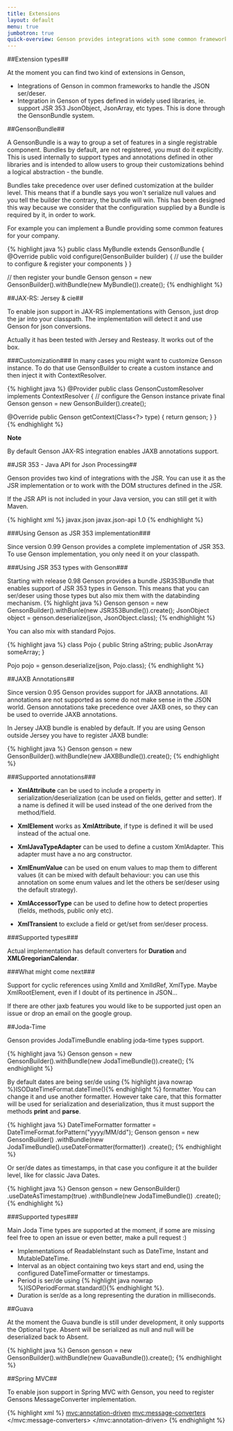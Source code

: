 ```yaml
---
title: Extensions
layout: default
menu: true
jumbotron: true
quick-overview: Genson provides integrations with some common frameworks and is packaged with Bundles to support types from commonly used libraries.
---
```


##Extension types##

At the moment you can find two kind of extensions in Genson,

 - Integrations of Genson in common frameworks to handle the JSON ser/deser.
 - Integration in Genson of types defined in widely used libraries, ie. support JSR 353 JsonObject, JsonArray, etc types.
 This is done through the GensonBundle system.

##GensonBundle##

A GensonBundle is a way to group a set of features in a single registrable component. Bundles by default, are not registered, you must do it
explicitly. This is used internally to support types and annotations defined in other libraries and is intended to allow users to group their customizations
behind a logical abstraction - the bundle.

Bundles take precedence over user defined customization at the builder level.
This means that if a bundle says you won't serialize null values and you tell the builder the contrary, the bundle will win.
This has been designed this way because we consider that the configuration supplied by a Bundle is required by it, in order to work.

For example you can implement a Bundle providing some common features for your company.

{% highlight java %}
public class MyBundle extends GensonBundle {
  @Override
  public void configure(GensonBuilder builder) {
    // use the builder to configure & register your components
  }
}

// then register your bundle
Genson genson = new GensonBuilder().withBundle(new MyBundle()).create();
{% endhighlight %}

##JAX-RS: Jersey & cie##

To enable json support in JAX-RS implementations with Genson, just drop the jar into your classpath.
The implementation will detect it and use Genson for json conversions.

Actually it has been tested with Jersey and Resteasy. It works out of the box.

###Customization###
In many cases you might want to customize Genson instance.
To do that use GensonBuilder to create a custom instance and then inject it with ContextResolver.

{% highlight java %}
@Provider
public class GensonCustomResolver implements ContextResolver<Genson> {
  // configure the Genson instance
  private final Genson genson = new GensonBuilder().create();

  @Override
  public Genson getContext(Class<?> type) {
      return genson;
  }
}
{% endhighlight %}


**Note**

By default Genson JAX-RS integration enables JAXB annotations support.


##JSR 353 - Java API for Json Processing##

Genson provides two kind of integrations with the JSR. You can use it as the JSR implementation or
to work with the DOM structures defined in the JSR.


If the JSR API is not included in your Java version, you can still get it with Maven.

{% highlight xml %}
<dependency>
  <groupId>javax.json</groupId>
  <artifactId>javax.json-api</artifactId>
  <version>1.0</version>
</dependency>
{% endhighlight %}

###Using Genson as JSR 353 implementation###

Since version 0.99 Genson provides a complete implementation of JSR 353. To use Genson implementation,
you only need it on your classpath.


###Using JSR 353 types with Genson###

Starting with release 0.98 Genson provides a bundle JSR353Bundle that enables support of JSR 353 types in Genson.
This means that you can ser/deser using those types but also mix them with the databinding mechanism.
{% highlight java %}
Genson genson = new GensonBuilder().withBunle(new JSR353Bundle()).create();
JsonObject object = genson.deserialize(json, JsonObject.class);
{% endhighlight %}

You can also mix with standard Pojos.

{% highlight java %}
class Pojo {
  public String aString;
  public JsonArray someArray;
}

Pojo pojo = genson.deserialize(json, Pojo.class);
{% endhighlight %}

##JAXB Annotations##


Since version 0.95 Genson provides support for JAXB annotations.
All annotations are not supported as some do not make sense in the JSON world.
Genson annotations take precedence over JAXB ones, so they can be used to override JAXB annotations.

In Jersey JAXB bundle is enabled by default. If you are using Genson outside Jersey you have to register JAXB bundle:

{% highlight java %}
Genson genson = new GensonBuilder().withBundle(new JAXBBundle()).create();
{% endhighlight %}

###Supported annotations###

 * **XmlAttribute** can be used to include a property in serialization/deserialization (can be used on fields, getter and setter).
 If a name is defined it will be used instead of the one derived from the method/field.

 * **XmlElement** works as **XmlAttribute**, if type is defined it will be used instead of the actual one.

 * **XmlJavaTypeAdapter** can be used to define a custom XmlAdapter. This adapter must have a no arg constructor.

 * **XmlEnumValue** can be used on enum values to map them to different values (it can be mixed with default behaviour:
 you can use this annotation on some enum values and let the others be ser/deser using the default strategy).

 * **XmlAccessorType** can be used to define how to detect properties (fields, methods, public only etc).

 * **XmlTransient** to exclude a field or get/set from ser/deser process.

###Supported types###

Actual implementation has default converters for **Duration** and **XMLGregorianCalendar**.


###What might come next###

Support for cyclic references using XmlId and XmlIdRef, XmlType.
Maybe XmlRootElement, even if I doubt of its pertinence in JSON...

If there are other jaxb features you would like to be supported just open an issue or drop an email on the google group.

##Joda-Time

Genson provides JodaTimeBundle enabling joda-time types support.

{% highlight java %}
Genson genson = new GensonBuilder().withBundle(new JodaTimeBundle()).create();
{% endhighlight %}

By default dates are being ser/de using {% highlight java nowrap %}ISODateTimeFormat.dateTime(){% endhighlight %} formatter.
You can change it and use another formatter. However take care, that this formatter will be used for serialization and deserialization,
thus it must support the methods **print** and **parse**.

{% highlight java %}
DateTimeFormatter formatter = DateTimeFormat.forPattern("yyyy/MM/dd");
Genson genson = new GensonBuilder()
  .withBundle(new JodaTimeBundle().useDateFormatter(formatter))
  .create();
{% endhighlight %}


Or ser/de dates as timestamps, in that case you configure it at the builder level, like for classic Java Dates.

{% highlight java %}
Genson genson = new GensonBuilder()
  .useDateAsTimestamp(true)
  .withBundle(new JodaTimeBundle())
  .create();
{% endhighlight %}

###Supported types###

Main Joda Time types are supported at the moment, if some are missing feel free to open an issue or even better, make a pull request :)

* Implementations of ReadableInstant such as DateTime, Instant and MutableDateTime.
* Interval as an object containing two keys start and end, using the configured DateTimeFormatter or timestamps.
* Period is ser/de using {% highlight java nowrap %}ISOPeriodFormat.standard(){% endhighlight %}.
* Duration is ser/de as a long representing the duration in milliseconds.


##Guava

At the moment the Guava bundle is still under development, it only supports the Optional type. Absent will be serialized as null and null
will be deserialized back to Absent.

{% highlight java %}
Genson genson = new GensonBuilder().withBundle(new GuavaBundle()).create();
{% endhighlight %}



##Spring MVC##

To enable json support in Spring MVC with Genson, you need to register Gensons MessageConverter implementation.

{% highlight xml %}
<mvc:annotation-driven>
  <mvc:message-converters>
    <bean class="com.owlike.genson.ext.spring.GensonMessageConverter"/>
  </mvc:message-converters>
</mvc:annotation-driven>
{% endhighlight %}